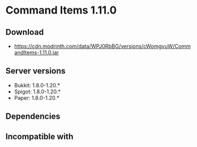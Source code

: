 # Command Items 1.11.0

## Download
- https://cdn.modrinth.com/data/WPJ0RbBG/versions/cWomgvuW/CommandItems-1.11.0.jar

## Server versions
- Bukkit: 1.8.0-1.20.*
- Spigot: 1.8.0-1.20.*
- Paper: 1.8.0-1.20.*

## Dependencies

## Incompatible with